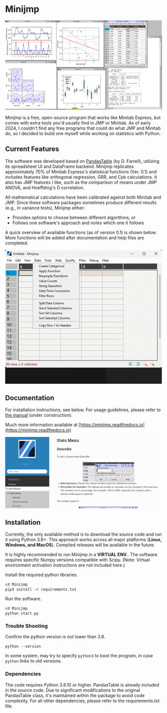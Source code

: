 # Minijmp
![Main Screenshot](docs/images/main.png "Screenshot")


Minijmp is a free, open-source program that works like Minitab Express, but comes with extra tools you'd usually find in JMP or Minitab. As of early 2024, I couldn't find any free programs that could do what JMP and Minitab do, so I decided to build one myself while working on statistics with Python.


## Current Features
The software was developed based on [PandasTable](https://github.com/dmnfarrell/pandastable) (by D. Farrell), utilizing its spreadsheet UI and DataFrame backend. Minijmp replicates approximately 70% of Minitab Express's statistical functions (Ver. 0.1) and includes features like orthogonal regression, GRR, and Cpk calculations. It also has JMP features I like, such as the comparison of means under JMP ANOVA, and Hoeffding's D correlation.

All mathematical calculations have been calibrated against both Minitab and JMP. Since these software packages sometimes produce different results (e.g., in variance tests), Minijmp either:
- Provides options to choose between different algorithms, or
- Follows one software's approach and notes which one it follows

A quick overview of available functions (as of version 0.1) is shown below. More functions will be added after documentation and help files are completed.

![Menu Screenshot](docs/images/menu.gif)

## Documentation

For installation instructions, see below. For usage guidelines, please refer to [the manual](https://minijmp.readthedocs.io/en/latest/) (under construction).

Much more information available at [https://minijmp.readthedocs.io](https://minijmp.readthedocs.io)

![Read the docs](docs/images/readthedocs.png)

## Installation

Currently, the only available method is to download the source code and run it using Python 3.8+. This approach works across all major platforms (**Linux, Windows, and MacOS**). Compiled releases will be available in the future.

It is highly recommended to run Minijmp in a **VIRTUAL ENV.**. The software requires specific Numpy versions compatible with Scipy. (Note: Virtual environment activation instructions are not included here.)

Install the required python libraries. 

```
cd Minijmp
pip3 install -r requirements.txt
```

Run the software.

```
cd Minijmp
python start.py
```

### Trouble Shooting

Confirm the python version is not lower  than 3.8.

```
python --version
```

In some system, may try to specify `python3` to boot the program, in case `python` links to old versions.


### Dependencies

The code requires Python 3.8.10 or higher. PandasTable is already included in the source code. Due to significant modifications to the original PandasTable class, it's maintained within the package to avoid code complexity. For all other dependencies, please refer to the requirements.txt file.

